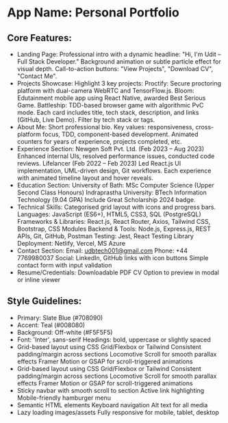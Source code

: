 # **App Name**: Personal Portfolio

## Core Features:

- Landing Page: Professional intro with a dynamic headline: "Hi, I'm Udit – Full Stack Developer." Background animation or subtle particle effect for visual depth. Call-to-action buttons: "View Projects", "Download CV", "Contact Me".
- Projects Showcase: Highlight 3 key projects: Proctify: Secure proctoring platform with dual-camera WebRTC and TensorFlow.js. Bloom: Edutainment mobile app using React Native, awarded Best Serious Game. Battleship: TDD-based browser game with algorithmic PvC mode. Each card includes title, tech stack, description, and links (GitHub, Live Demo). Filter by tech stack or tags.
- About Me: Short professional bio. Key values: responsiveness, cross-platform focus, TDD, component-based development. Animated counters for years of experience, projects completed, etc.
- Experience Section: Newgen Soft Pvt. Ltd. (Feb 2023 – Aug 2023) Enhanced internal UIs, resolved performance issues, conducted code reviews. Lifelancer (Feb 2022 – Feb 2023) Led React.js UI implementation, UML-driven design, Git workflows. Each experience with animated timeline layout and hover reveals.
- Education Section: University of Bath: MSc Computer Science (Upper Second Class Honours) Indraprastha University: BTech Information Technology (9.04 GPA) Include Great Scholarship 2024 badge.
- Technical Skills: Categorised grid layout with icons and progress bars. Languages: JavaScript (ES6+), HTML5, CSS3, SQL (PostgreSQL) Frameworks & Libraries: React.js, React Router, Axios, Tailwind CSS, Bootstrap, CSS Modules Backend & Tools: Node.js, Express.js, REST APIs, Git, GitHub, Postman Testing: Jest, React Testing Library Deployment: Netlify, Vercel, MS Azure
- Contact Section: Email: udbtech001@gmail.com Phone: +44 7769980037 Social: LinkedIn, GitHub links with icon buttons Simple contact form with input validation
- Resume/Credentials: Downloadable PDF CV Option to preview in modal or inline viewer

## Style Guidelines:

- Primary: Slate Blue (#708090)
- Accent: Teal (#008080)
- Background: Off-white (#F5F5F5)
- Font: 'Inter', sans-serif Headings: bold, uppercase or slightly spaced
- Grid-based layout using CSS Grid/Flexbox or Tailwind Consistent padding/margin across sections Locomotive Scroll for smooth parallax effects Framer Motion or GSAP for scroll-triggered animations
- Grid-based layout using CSS Grid/Flexbox or Tailwind Consistent padding/margin across sections Locomotive Scroll for smooth parallax effects Framer Motion or GSAP for scroll-triggered animations
- Sticky navbar with smooth scroll to section Active link highlighting Mobile-friendly hamburger menu
- Semantic HTML elements Keyboard navigation Alt text for all media
- Lazy loading images/assets Fully responsive for mobile, tablet, desktop